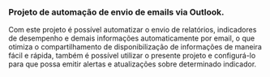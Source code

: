 ###   Projeto de automação de envio de emails via Outlook.

Com este projeto é possível automatizar o envio de relatórios, indicadores de desempenho e demais informações automaticamente por email, o que otimiza o compartilhamento de disponibilização de informações de maneira fácil e rápida, também é possível utilizar o presente projeto e configurá-lo para que possa emitir alertas e atualizações sobre determinado indicador.
